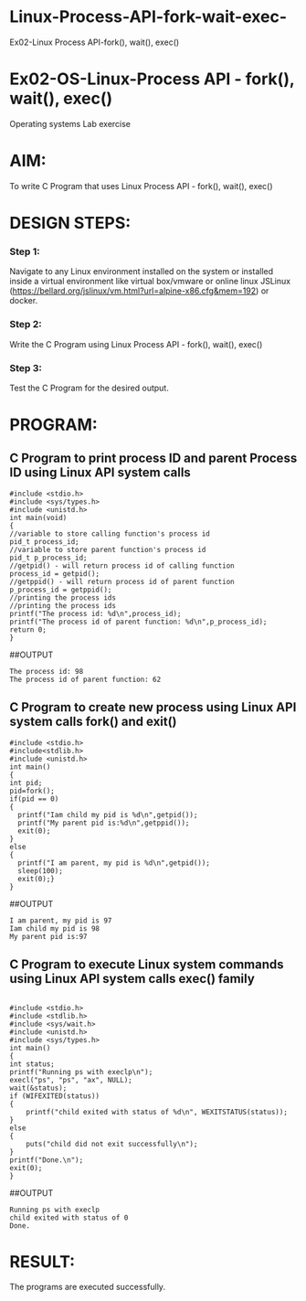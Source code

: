 # Linux-Process-API-fork-wait-exec-
Ex02-Linux Process API-fork(), wait(), exec()
# Ex02-OS-Linux-Process API - fork(), wait(), exec()
Operating systems Lab exercise


# AIM:
To write C Program that uses Linux Process API - fork(), wait(), exec()

# DESIGN STEPS:

### Step 1:

Navigate to any Linux environment installed on the system or installed inside a virtual environment like virtual box/vmware or online linux JSLinux (https://bellard.org/jslinux/vm.html?url=alpine-x86.cfg&mem=192) or docker.

### Step 2:

Write the C Program using Linux Process API - fork(), wait(), exec()

### Step 3:

Test the C Program for the desired output. 

# PROGRAM:

## C Program to print process ID and parent Process ID using Linux API system calls

```
#include <stdio.h>
#include <sys/types.h>
#include <unistd.h>
int main(void)
{
//variable to store calling function's process id
pid_t process_id;
//variable to store parent function's process id
pid_t p_process_id;
//getpid() - will return process id of calling function
process_id = getpid();
//getppid() - will return process id of parent function
p_process_id = getppid();
//printing the process ids
//printing the process ids
printf("The process id: %d\n",process_id);
printf("The process id of parent function: %d\n",p_process_id);
return 0;
}

```

##OUTPUT

```
The process id: 98
The process id of parent function: 62
```

## C Program to create new process using Linux API system calls fork() and exit()

```
#include <stdio.h>
#include<stdlib.h>
#include <unistd.h>
int main()
{
int pid;
pid=fork();
if(pid == 0)
{
  printf("Iam child my pid is %d\n",getpid());
  printf("My parent pid is:%d\n",getppid());
  exit(0);
}
else
{
  printf("I am parent, my pid is %d\n",getpid());
  sleep(100);
  exit(0);}
}

```

##OUTPUT

```
I am parent, my pid is 97
Iam child my pid is 98
My parent pid is:97
```

## C Program to execute Linux system commands using Linux API system calls exec() family

```

#include <stdio.h>
#include <stdlib.h>
#include <sys/wait.h>
#include <unistd.h>
#include <sys/types.h>
int main()
{ 
int status;
printf("Running ps with execlp\n");
execl("ps", "ps", "ax", NULL);
wait(&status);
if (WIFEXITED(status))
{
	printf("child exited with status of %d\n", WEXITSTATUS(status));
}
else
{
	puts("child did not exit successfully\n");
}
printf("Done.\n");
exit(0);
}
```

##OUTPUT

```
Running ps with execlp
child exited with status of 0
Done.
```

# RESULT:
The programs are executed successfully.
